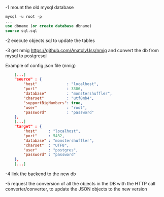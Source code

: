 -1 mount the old mysql database

```sql
mysql -u root -p
...
use dbname (or create database dbname)
source sql.sql
```

-2 execute objects.sql to update the tables

-3 get nmig https://github.com/AnatolyUss/nmig and convert the db from mysql to postgresql

Example of config.json file (nmig)

```json
    [...]
    "source" : {
        "host"             : "localhost",
        "port"             : 3306,
        "database"         : "monstershuffler",
        "charset"          : "utf8mb4",
        "supportBigNumbers": true,
        "user"             : "root",
        "password"         : "password"
    },
    [...]
    "target" : {
        "host"     : "localhost",
        "port"     : 5432,
        "database" : "monstershuffler",
        "charset"  : "UTF8",
        "user"     : "postgres",
        "password" : "password"
    },
    [...]
```

-4 link the backend to the new db

-5 request the conversion of all the objects in the DB with the HTTP call converter/converter, to update the JSON objects to the new version
